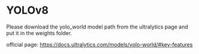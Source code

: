 # YOLOv8

Please download the yolo_world model path from the ultralytics page and put it in the weights folder.

official page: https://docs.ultralytics.com/models/yolo-world/#key-features